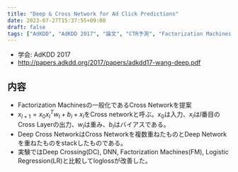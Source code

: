 ```yaml
---
title: "Deep & Cross Network for Ad Click Predictions"
date: 2023-07-27T15:37:55+09:00
draft: false
tags: ["AdKDD", "AdKDD 2017", "論文", "CTR予測", "Factorization Machines"]
---
```


- 学会: AdKDD 2017
- http://papers.adkdd.org/2017/papers/adkdd17-wang-deep.pdf

## 内容

- Factorization Machinesの一般化であるCross Networkを提案
- $x_{l+1}=x_0x_{l}^{T}w_{l}+b_{l}+x_{l}$をCross networkと呼ぶ。$x_0$は入力、$x_{l}$は$l$番目のCross Layerの出力、$w_{l}$は重み、$b_{l}$はバイアスである。
- Deep Cross NetworkはCross Networkを複数重ねたものとDeep Networkを重ねたものをstackしたものである。
- 実験ではDeep Crossing(DC), DNN, Factorization Machines(FM), Logistic Regression(LR)と比較してloglossが改善した。